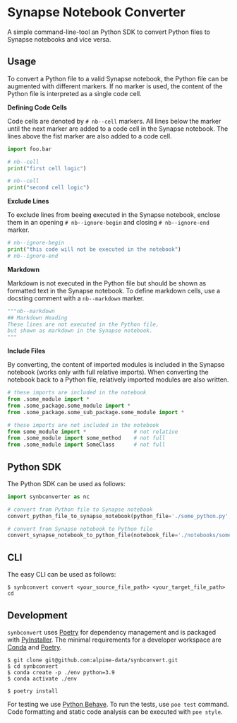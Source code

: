 # Synapse Notebook Converter

A simple command-line-tool an Python SDK to convert Python files to Synapse notebooks and vice versa.

## Usage

To convert a Python file to a valid Synapse notebook, the Python file can be augmented with different markers. If no marker is used, the content of the Python file is interpreted as a single code cell.

**Defining Code Cells**

Code cells are denoted by `# nb--cell` markers. All lines below the marker until the next marker are added to a code cell in the Synapse notebook. The lines above the fist marker are also added to a code cell.

```python
import foo.bar

# nb--cell
print("first cell logic")

# nb--cell
print("second cell logic")
```

**Exclude Lines**

To exclude lines from beeing executed in the Synapse notebook, enclose them in an opening `# nb--ignore-begin` and closing `# nb--ignore-end` marker.

```python
# nb--ignore-begin
print("this code will not be executed in the notebook")
# nb--ignore-end
```

**Markdown**

Markdown is not executed in the Python file but should be shown as formatted text in the Synapse notebook. To define markdown cells, use a docsting comment with a `nb--markdown` marker. 

```python
"""nb--markdown
## Markdown Heading
These lines are not executed in the Python file,
but shown as markdown in the Synapse notebook. 
"""
```

**Include Files**

By converting, the content of imported modules is included in the Synapse notebook (works only with full relative imports). When converting the notebook back to a Python file, relatively imported modules are also written.

```python
# these imports are included in the notebook
from .some_module import *
from .some_package.some_module import *
from .some_package.some_sub_package.some_module import *

# these imports are not included in the notebook
from some_module import *               # not relative
from .some_module import some_method    # not full
from .some_module import SomeClass      # not full
```

## Python SDK
The Python SDK can be used as follows:

```python
import synbconverter as nc

# convert from Python file to Synapse notebook
convert_python_file_to_synapse_notebook(python_file='./some_python.py', notebook_file='./notebooks/some_notebook.json')

# convert from Synapse notebook to Python file
convert_synapse_notebook_to_python_file(notebook_file='./notebooks/some_notebook.json', python_file='./some_python.py''')
```

## CLI
The easy CLI can be used as follows:

```console
$ synbconvert convert <your_source_file_path> <your_target_file_path>
cd
```

## Development

`synbconvert` uses [Poetry](https://python-poetry.org/) for dependency management and is packaged with [PyInstaller](https://pyinstaller.readthedocs.io/en/stable/). The minimal requirements for a developer workspace are [Conda](https://docs.conda.io/en/latest/miniconda.html) and [Poetry](https://python-poetry.org/docs/#installation).

```console
$ git clone git@github.com:alpine-data/synbconvert.git
$ cd synbconvert
$ conda create -p ./env python=3.9
$ conda activate ./env

$ poetry install
```

For testing we use [Python Behave](https://behave.readthedocs.io/en/stable/index.html). To run the tests, use `poe test` command. Code formatting and static code analysis can be executed with `poe style`.
